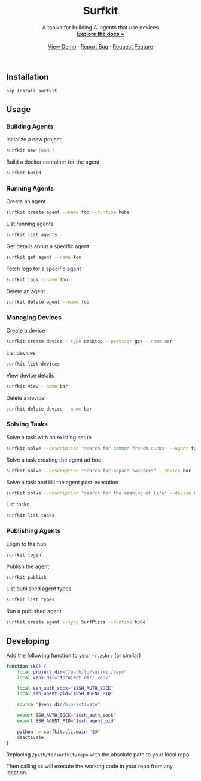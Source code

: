 <!-- PROJECT LOGO -->
<br />
<p align="center">
  <!-- <a href="https://github.com/agentsea/skillpacks">
    <img src="https://project-logo.png" alt="Logo" width="80">
  </a> -->

  <h1 align="center">Surfkit</h1>

  <p align="center">
    A toolkit for building AI agents that use devices
    <br />
    <a href="https://github.com/agentsea/surfkit"><strong>Explore the docs »</strong></a>
    <br />
    <br />
    <a href="https://github.com/agentsea/surfkit">View Demo</a>
    ·
    <a href="https://github.com/agentsea/surfkit/issues">Report Bug</a>
    ·
    <a href="https://github.com/agentsea/surfkit/issues">Request Feature</a>
  </p>
  <br>
</p>

## Installation

```sh
pip install surfkit
```

## Usage

### Building Agents

Initialize a new project

```sh
surfkit new [NAME]
```

Build a docker container for the agent

```sh
surfkit build
```

### Running Agents

Create an agent

```sh
surfkit create agent --name foo --runtime kube
```

List running agents

```sh
surfkit list agents
```

Get details about a specific agent

```sh
surfkit get agent --name foo
```

Fetch logs for a specific agent

```sh
surfkit logs --name foo
```

Delete an agent

```sh
surfkit delete agent --name foo
```

### Managing Devices

Create a device

```sh
surfkit create device --type desktop --provicer gce --name bar
```

List devices

```sh
surfkit list devices
```

View device details

```sh
surfkit view --name bar
```

Delete a device

```sh
surfkit delete device --name bar
```

### Solving Tasks

Solve a task with an existing setup

```sh
surfkit solve --description "search for common french ducks" --agent foo --device bar
```

Solve a task creating the agent ad hoc

```sh
surfkit solve --description "search for alpaca sweaters" --device bar --agent-file ./agent.yaml
```

Solve a task and kill the agent post-execution

```sh
surfkit solve --description "search for the meaning of life" --device bar --agent-file ./agent.yaml --kill
```

List tasks

```sh
surfkit list tasks
```

### Publishing Agents

Login to the hub

```sh
surfkit login
```

Publish the agent

```sh
surfkit publish
```

List published agent types

```sh
surfkit list types
```

Run a published agent

```sh
surfkit create agent --type SurfPizza --runtime kube
```

## Developing

Add the following function to your `~/.zshrc` (or similar)

```sh
function sk() {
    local project_dir="/path/to/surfkit/repo"
    local venv_dir="$project_dir/.venv"

    local ssh_auth_sock="$SSH_AUTH_SOCK"
    local ssh_agent_pid="$SSH_AGENT_PID"

    source "$venv_dir/bin/activate"

    export SSH_AUTH_SOCK="$ssh_auth_sock"
    export SSH_AGENT_PID="$ssh_agent_pid"

    python -m surfkit.cli.main "$@"
    deactivate
}
```

Replacing `/path/to/surfkit/repo` with the absolute path to your local repo.

Then calling `sk` will execute the working code in your repo from any location.
